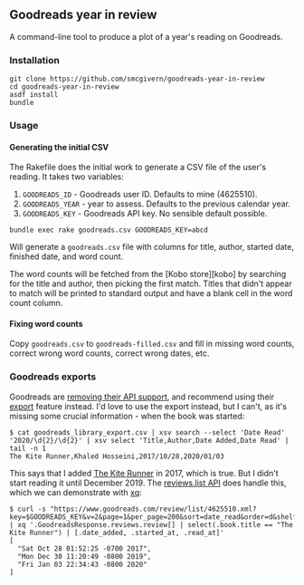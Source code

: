 ## Goodreads year in review

A command-line tool to produce a plot of a year's reading on Goodreads.

### Installation

```shell
git clone https://github.com/smcgivern/goodreads-year-in-review
cd goodreads-year-in-review
asdf install
bundle
```

### Usage

#### Generating the initial CSV

The Rakefile does the initial work to generate a CSV file of the user's
reading. It takes two variables:

1. `GOODREADS_ID` - Goodreads user ID. Defaults to mine (4625510).
2. `GOODREADS_YEAR` - year to assess. Defaults to the previous calendar
   year.
3. `GOODREADS_KEY` - Goodreads API key. No sensible default possible.

```shell
bundle exec rake goodreads.csv GOODREADS_KEY=abcd
```

Will generate a `goodreads.csv` file with columns for title, author,
started date, finished date, and word count.

The word counts will be fetched from the [Kobo store][kobo] by searching
for the title and author, then picking the first match. Titles that
didn't appear to match will be printed to standard output and have a
blank cell in the word count column.

#### Fixing word counts

Copy `goodreads.csv` to `goodreads-filled.csv` and fill in missing word
counts, correct wrong word counts, correct wrong dates, etc.

### Goodreads exports

Goodreads are [removing their API support][api], and recommend using their
[export] feature instead. I'd love to use the export instead, but I can't, as
it's missing some crucial information - when the book was started:

```shell
$ cat goodreads_library_export.csv | xsv search --select 'Date Read' '2020/\d{2}/\d{2}' | xsv select 'Title,Author,Date Added,Date Read' | tail -n 1
The Kite Runner,Khaled Hosseini,2017/10/28,2020/01/03
```

This says that I added [The Kite Runner][tkr] in 2017, which is true. But I
didn't start reading it until December 2019. The [reviews.list API][rl] does
handle this, which we can demonstrate with [xq]:

```shell
$ curl -s "https://www.goodreads.com/review/list/4625510.xml?key=$GOODREADS_KEY&v=2&page=1&per_page=200&sort=date_read&order=d&shelf=read" | xq '.GoodreadsResponse.reviews.review[] | select(.book.title == "The Kite Runner") | [.date_added, .started_at, .read_at]'
[
  "Sat Oct 28 01:52:25 -0700 2017",
  "Mon Dec 30 11:20:49 -0800 2019",
  "Fri Jan 03 22:34:43 -0800 2020"
]
```

[api]: https://help.goodreads.com/s/article/Does-Goodreads-support-the-use-of-APIs
[export]: https://help.goodreads.com/s/article/How-do-I-import-or-export-my-books-1553870934590
[tkr]: https://www.goodreads.com/book/show/77203.The_Kite_Runner
[rl]: https://www.goodreads.com/api/index#reviews.list
[xq]: https://kislyuk.github.io/yq/#xml-support

